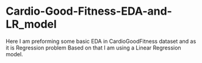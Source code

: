# Cardio-Good-Fitness-EDA-and-LR_model

Here I am preforming some basic EDA in CardioGoodFitness dataset and as it is Regression problem Based on that I am using a Linear Regression model.
